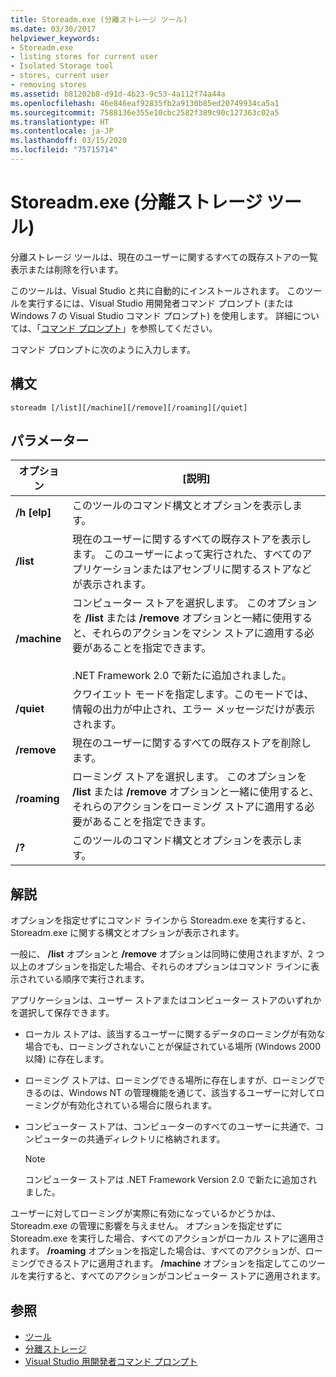 ```yaml
---
title: Storeadm.exe (分離ストレージ ツール)
ms.date: 03/30/2017
helpviewer_keywords:
- Storeadm.exe
- listing stores for current user
- Isolated Storage tool
- stores, current user
- removing stores
ms.assetid: b81202b8-d91d-4b23-9c53-4a112f74a44a
ms.openlocfilehash: 46e846eaf92835fb2a9130b85ed20749934ca5a1
ms.sourcegitcommit: 7588136e355e10cbc2582f389c90c127363c02a5
ms.translationtype: HT
ms.contentlocale: ja-JP
ms.lasthandoff: 03/15/2020
ms.locfileid: "75715714"
---
```

# <a name="storeadmexe-isolated-storage-tool"></a>Storeadm.exe (分離ストレージ ツール)
分離ストレージ ツールは、現在のユーザーに関するすべての既存ストアの一覧表示または削除を行います。  
  
 このツールは、Visual Studio と共に自動的にインストールされます。 このツールを実行するには、Visual Studio 用開発者コマンド プロンプト (または Windows 7 の Visual Studio コマンド プロンプト) を使用します。 詳細については、「[コマンド プロンプト](developer-command-prompt-for-vs.md)」を参照してください。  
  
 コマンド プロンプトに次のように入力します。  
  
## <a name="syntax"></a>構文  
  
```console  
storeadm [/list][/machine][/remove][/roaming][/quiet]  
```  
  
## <a name="parameters"></a>パラメーター  
  
|オプション|[説明]|  
|------------|-----------------|  
|**/h** **[elp]**|このツールのコマンド構文とオプションを表示します。|  
|**/list**|現在のユーザーに関するすべての既存ストアを表示します。 このユーザーによって実行された、すべてのアプリケーションまたはアセンブリに関するストアなどが表示されます。|  
|**/machine**|コンピューター ストアを選択します。 このオプションを **/list** または **/remove** オプションと一緒に使用すると、それらのアクションをマシン ストアに適用する必要があることを指定できます。<br /><br /> .NET Framework 2.0 で新たに追加されました。|  
|**/quiet**|クワイエット モードを指定します。このモードでは、情報の出力が中止され、エラー メッセージだけが表示されます。|  
|**/remove**|現在のユーザーに関するすべての既存ストアを削除します。|  
|**/roaming**|ローミング ストアを選択します。 このオプションを **/list** または **/remove** オプションと一緒に使用すると、それらのアクションをローミング ストアに適用する必要があることを指定できます。|  
|**/?**|このツールのコマンド構文とオプションを表示します。|  
  
## <a name="remarks"></a>解説  
 オプションを指定せずにコマンド ラインから Storeadm.exe を実行すると、Storeadm.exe に関する構文とオプションが表示されます。  
  
 一般に、 **/list** オプションと **/remove** オプションは同時に使用されますが、2 つ以上のオプションを指定した場合、それらのオプションはコマンド ラインに表示されている順序で実行されます。  
  
 アプリケーションは、ユーザー ストアまたはコンピューター ストアのいずれかを選択して保存できます。  
  
- ローカル ストアは、該当するユーザーに関するデータのローミングが有効な場合でも、ローミングされないことが保証されている場所 (Windows 2000 以降) に存在します。  
  
- ローミング ストアは、ローミングできる場所に存在しますが、ローミングできるのは、Windows NT の管理機能を通じて、該当するユーザーに対してローミングが有効化されている場合に限られます。  
  
- コンピューター ストアは、コンピューターのすべてのユーザーに共通で、コンピューターの共通ディレクトリに格納されます。  
  
    > [!NOTE]
    > コンピューター ストアは .NET Framework Version 2.0 で新たに追加されました。  
  
 ユーザーに対してローミングが実際に有効になっているかどうかは、Storeadm.exe の管理に影響を与えません。 オプションを指定せずに Storeadm.exe を実行した場合、すべてのアクションがローカル ストアに適用されます。 **/roaming** オプションを指定した場合は、すべてのアクションが、ローミングできるストアに適用されます。 **/machine** オプションを指定してこのツールを実行すると、すべてのアクションがコンピューター ストアに適用されます。  
  
## <a name="see-also"></a>参照

- [ツール](index.md)
- [分離ストレージ](../../standard/io/isolated-storage.md)
- [Visual Studio 用開発者コマンド プロンプト](developer-command-prompt-for-vs.md)
